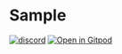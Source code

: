 # Sample
[![discord](https://img.shields.io/discord/872391416519737405?color=e3e8f0&logo=discord&logoColor=e3e8f0)](https://discord.gg/JwTG6d2b)
[![Open in Gitpod](https://img.shields.io/static/v1?label=try&message=online&color=white&logo=gitpod)](https://gitpod.io/#RUN_PATH=sample%2Frust%2Fwtools_trivial_sample,SAMPLE_FILE=.%2Fsrc%2Fmain.rs/https://github.com/Wandalen/wTools/tree/alpha)

